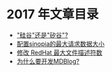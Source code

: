# 2017 年文章目录

* ["硅谷"还是"矽谷"?](/blog/2017/12/硅谷还是矽谷.md)
* [配置sinopia的最大请求数据大小](/blog/2017/12/配置sinopia的最大请求数据大小.md)
* [修改 RedHat 最大文件描述符数](/blog/2017/12/修改RedHat最大文件描述符数.md)
* [为什么要开发MDBlog?](/blog/2017/12/为什么要开发mdblog.md)
